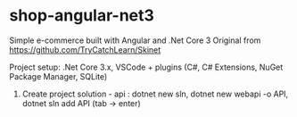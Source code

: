 # shop-angular-net3
Simple e-commerce built with Angular and .Net Core 3
Original from https://github.com/TryCatchLearn/Skinet

Project setup: .Net Core 3.x, VSCode + plugins (C#, C# Extensions, NuGet Package Manager, SQLite)

1. Create project solution - api : dotnet new sln, dotnet new webapi -o API, dotnet sln add API (tab -> enter)
